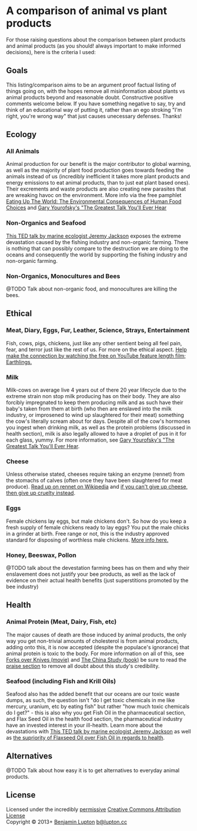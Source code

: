 # A comparison of animal vs plant products

For those raising questions about the comparison between plant products and animal products (as you should! always important to make informed decisions), here is the criteria I used:


## Goals
This listing/comparison aims to be an argument proof factual listing of things going on, with the hopes remove all misinformation about plants vs animal products beyond and reasonable doubt. Constructive positive comments welcome below. If you have something negative to say, try and think of an educational way of putting it, rather than an ego stroking "I'm right, you're wrong way" that just causes unecessary defenses. Thanks!


## Ecology
### All Animals
Animal production for our benefit is the major contributor to global warming, as well as the majority of plant food production goes towards feeding the animals instead of us (incredibly inefficient it takes more plant products and energy emissions to eat animal products, than to just eat plant based ones). Their excrements and waste products are also creating new parasites that are wreaking havoc on the environment. More info via the free pamphlet [Eating Up The World: The Environmental Consequences of Human Food Choices](http://www.vnv.org.au/site/htmfiles/eatinguptheworld.htm) and [Gary Yourofsky's "The Greatest Talk You'll Ever Hear](https://www.youtube.com/watch?v=es6U00LMmC4)

### Non-Organics and Seafood
[This TED talk by marine ecologist Jeremy Jackson](http://www.youtube.com/watch?v=u0VHC1-DO_8) exposes the extreme devastation caused by the fishing industry and non-organic farming. There is nothing that can possibly compare to the destruction we are doing to the oceans and consequently the world by supporting the fishing industry and non-organic farming.

### Non-Organics, Monocultures and Bees
@TODO Talk about non-organic food, and monocultures are killing the bees.


## Ethical
### Meat, Diary, Eggs, Fur, Leather, Science, Strays, Entertainment
Fish, cows, pigs, chickens, just like any other sentient being all feel pain, fear, and terror just like the rest of us. For more on the ethical aspect. [Help make the connection by watching the free on YouTube feature length film; Earthlings.](http://www.youtube.com/watch?v=ce4DJh-L7Ys)

### Milk
Milk-cows on average live 4 years out of there 20 year lifecycle due to the extreme strain non stop milk producing has on their body. They are also forcibly impregnated to keep them producing milk and as such have their baby's taken from them at birth (who then are enslaved into the milk industry, or improsened to wind up slaughtered for their meat) something the cow's literally scream about for days. Despite all of the cow's hormones you ingest when drinking milk, as well as the protein problems (discussed in health section), milk is also legally allowed to have a droplet of pus in it for each glass, yummy. For more information, see [Gary Yourofsky's "The Greatest Talk You'll Ever Hear](https://www.youtube.com/watch?v=es6U00LMmC4).

### Cheese
Unless otherwise stated, cheeses require taking an enzyme (rennet) from the stomachs of calves (often once they have been slaughtered for meat produce). [Read up on rennet on Wikipedia](http://h.lupton.cc/post/60622814872/rennet-wikipedia-the-free-encyclopedia) and [if you can't give up cheese, then give up cruelty instead](http://h.lupton.cc/post/60620960196/i-couldnt-give-up-cheese-so-i-gave-up-animal-cruelty).

### Eggs
Female chickens lay eggs, but male chickens don't. So how do you keep a fresh supply of female chickens ready to lay eggs? You put the male chicks in a grinder at birth. Free range or not, this is the industry approved standard for disposing of worthless male chickens. [More info here.](http://h.lupton.cc/post/58052411547/if-it-cant-lay-eggs-it-isnt-profitable-to-the)

### Honey, Beeswax, Pollon
@TODO talk about the devestation farming bees has on them and why their enslavement does not justify your bee products, as well as the lack of evidence on their actual health benefits (just superstitions promoted by the bee industry)


## Health
### Animal Protein (Meat, Dairy, Fish, etc)
The major causes of death are those induced by animal products, the only way you get non-trivial amounts of cholesterol is from animal products, adding onto this, it is now accepted (despite the populace's ignorance) that animal protein is toxic to the body. For more information on all of this, see [Forks over Knives (movie)](http://www.forksoverknives.com/) and [The China Study (book)](http://www.thechinastudy.com/) be sure to read the [praise section](http://www.thechinastudy.com/the-china-study/praise/) to remove all doubt about this study's credibility.

### Seafood (including Fish and Krill Oils)
Seafood also has the added benefit that our oceans are our toxic waste dumps, as such, the question isn't "do I get toxic chemicals in me like mercury, uranium, etc by eating fish" but rather "how much toxic chemicals do I get?" - this is also why you get Fish Oil in the pharmaceutical section, and Flax Seed Oil in the health food section, the pharmaceutical industry have an invested interest in your ill-health. Learn more about the devastations with [This TED talk by marine ecologist Jeremy Jackson](http://www.youtube.com/watch?v=u0VHC1-DO_8) as well as [the supriority of Flaxseed Oil over Fish Oil in regards to health](http://www.udoerasmus.com/articles/udo/fish_oil.htm).

## Alternatives
@TODO Talk about how easy it is to get alternatives to everyday animal products.


## License
Licensed under the incredibly [permissive](http://en.wikipedia.org/wiki/Permissive_free_software_licence) [Creative Commons Attribution License](http://creativecommons.org/licenses/by/3.0/)
<br/>Copyright &copy; 2013+ [Benjamin Lupton](http://balupton.com) <b@lupton.cc>